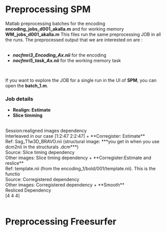 # Preprocessing SPM
Matlab preprocessing batches for the encoding **encoding_jobs_d001_akalla.m** and for working memory **WM_jobs_d001_akalla.m**
This files run the same preprocessing JOB in all the runs. The preprocessed output that we are interested on are :  
<br/>
+ ***nocfmri3_Encoding_Ax.nii*** for the encoding
+ ***nocfmri5_task_Ax.nii*** for the working memory task
<br/>

If you want to explore the JOB for a single run in the UI of **SPM**, you can open the **batch_1.m**.

### Job details
+ **Realign: Estimate**
+ **Slice timming**
<br/>
Session:realigned images dependency
<br/>
Interleaved in our case [1:2:47 2:2:47]
+ **Corregister: Estimate**
<br/>
Ref: Sag_T1w3D_BRAVO.nii (structural image: ***you get in when you use dcm2nii in the structurals .dcm***)
<br/>
Source: Slice timing dependency
<br/>
Other images: Slice timing dependency
+ **Corregister:Estimate and reslice**
<br/>
Ref: template.nii (from the encoding_1/bold/001/template.nii). This is the functio
<br/>
Source: Corregistered dependency
<br/>
Other images: Corregistered dependency
+ **Smooth**
<br/>
Resliced Dependency
<br/>
[4 4 4]


<br/>
<br/>

# Preprocessing Freesurfer









